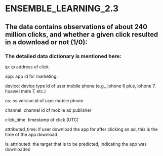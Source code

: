# ENSEMBLE_LEARNING_2.3
## The data contains observations of about 240 million clicks, and whether a given click resulted in a download or not (1/0):

### The detailed data dictionary is mentioned here:

ip: ip address of click.

app: app id for marketing.

device: device type id of user mobile phone (e.g., iphone 6 plus, iphone 7, huawei mate 7, etc.)

os: os version id of user mobile phone

channel: channel id of mobile ad publisher

click_time: timestamp of click (UTC)

attributed_time: if user download the app for after clicking an ad, this is the time of the app download

is_attributed: the target that is to be predicted, indicating the app was downloaded
